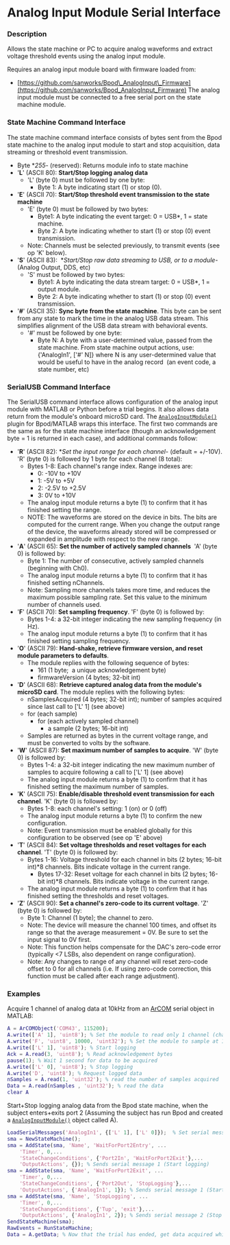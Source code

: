 # Analog Input Module Serial Interface

### Description

Allows the state machine or PC to acquire analog waveforms and extract voltage threshold events using the analog input module.

Requires an analog input module board with firmware loaded from:
- [https://github.com/sanworks/Bpod\_AnalogInput\_Firmware](https://github.com/sanworks/Bpod_AnalogInput_Firmware)
The analog input module must be connected to a free serial port on the state machine module.

### State Machine Command Interface

The state machine command interface consists of bytes sent from the Bpod state machine to the analog input module to start and stop acquisition, data streaming or threshold event transmission.

- Byte **255*- (reserved): Returns module info to state machine
- '**L**' (ASCII 80): **Start/Stop logging analog data**
    - 'L' (byte 0) must be followed by one byte:
        - Byte 1: A byte indicating start (1) or stop (0). 
- '**E**' (ASCII 70): **Start/Stop threshold event transmission to the state machine**
    - 'E' (byte 0) must be followed by two bytes:
        - Byte1: A byte indicating the event target: 0 = USB\*, 1 = state machine.
        - Byte 2: A byte indicating whether to start (1) or stop (0) event transmission.
    - Note: Channels must be selected previously, to transmit events (see op 'K' below).
- '**S**' (ASCII 83):  **Start/Stop raw data streaming to USB, or to a module*- (Analog Output, DDS, etc)
    - 'S' must be followed by two bytes:
        - Byte1: A byte indicating the data stream target: 0 = USB\*, 1 = output module.
        - Byte 2: A byte indicating whether to start (1) or stop (0) event transmission.
- '**#**' (ASCII 35): **Sync byte from the state machine**. This byte can be sent from any state to mark the time in the analog USB data stream. This simplifies alignment of the USB data stream with behavioral events. 
    - '#' must be followed by one byte:
        - Byte N: A byte with a user-determined value, passed from the state machine. From state machine output actions, use: {'AnalogIn1', ['#' N]} where N is any user-determined value that would be useful to have in the analog record  (an event code, a state number, etc)

### SerialUSB Command Interface

The SerialUSB command interface allows configuration of the analog input module with MATLAB or Python before a trial begins. It also allows data return from the module's onboard microSD card. The [`AnalogInputModule()`](../module-documentation//analog-input-module.md) plugin for Bpod/MATLAB wraps this interface. The first two commands are the same as for the state machine interface (though an acknowledgement byte = 1 is returned in each case), and additional commands follow:

- '**R**' (ASCII 82): **Set the input range for each channel*- (default = +/-10V). 'R' (byte 0) is followed by 1 byte for each channel (8 total):
    - Bytes 1-8: Each channel's range index. Range indexes are:
        - 0: -10V to +10V
        - 1: -5V to +5V
        - 2: -2.5V to +2.5V
        - 3: 0V to +10V
    - The analog input module returns a byte (1) to confirm that it has finished setting the range.
    - NOTE: The waveforms are stored on the device in bits. The bits are computed for the current range. When you change the output range of the device, the waveforms already stored will be compressed or expanded in amplitude with respect to the new range. 
- '**A**' (ASCII 65): **Set the number of actively sampled channels**  'A' (byte 0) is followed by:
    - Byte 1: The number of consecutive, actively sampled channels (beginning with Ch0).
    - The analog input module returns a byte (1) to confirm that it has finished setting nChannels.
    - Note: Sampling more channels takes more time, and reduces the maximum possible sampling rate. Set this value to the minimum number of channels used.
- '**F**' (ASCII 70): **Set sampling frequency**. 'F' (byte 0) is followed by:
    - Bytes 1-4: a 32-bit integer indicating the new sampling frequency (in Hz).
    - The analog input module returns a byte (1) to confirm that it has finished setting sampling frequency.
- '**O**' (ASCII 79): **Hand-shake, retrieve firmware version, and reset module parameters to defaults**.
    - The module replies with the following sequence of bytes:
        - 161 (1 byte;  a unique acknowledgement byte)
        - firmwareVersion (4 bytes; 32-bit int)
- '**D**' (ASCII 68): **Retrieve captured analog data from the module's microSD card**. The module replies with the following bytes:
    - nSamplesAcquired (4 bytes; 32-bit int); number of samples acquired since last call to ['L' 1] (see above)
    - for (each sample)
        - for (each actively sampled channel)
            - a sample (2 bytes; 16-bit int)
    - Samples are returned as bytes in the current voltage range, and must be converted to volts by the software.
- '**W**' (ASCII 87): **Set maximum number of samples to acquire**. 'W' (byte 0) is followed by:
    - Bytes 1-4: a 32-bit integer indicating the new maximum number of samples to acquire following a call to ['L' 1] (see above)
    - The analog input module returns a byte (1) to confirm that it has finished setting the maximum number of samples.
- '**K**' (ASCII 75): **Enable/disable threshold event transmission for each channel**. 'K' (byte 0) is followed by:
    - Bytes 1-8: each channel's setting: 1 (on) or 0 (off)
    - The analog input module returns a byte (1) to confirm the new configuration.
    - Note: Event transmission must be enabled globally for this configuration to be observed (see op 'E' above)
- '**T**' (ASCII 84): **Set voltage thresholds and reset voltages for each channel**. 'T' (byte 0) is followed by:
    - Bytes 1-16: Voltage threshold for each channel in bits (2 bytes; 16-bit int)\*8 channels. Bits indicate voltage in the current range.
        - Bytes 17-32: Reset voltage for each channel in bits (2 bytes; 16-bit int)\*8 channels. Bits indicate voltage in the current range.
    - The analog input module returns a byte (1) to confirm that it has finished setting the thresholds and reset voltages.
- '**Z**' (ASCII 90): **Set a channel's zero-code to its current voltage**. 'Z' (byte 0) is followed by:
    - Byte 1: Channel (1 byte); the channel to zero.
    - Note: The device will measure the channel 100 times, and offset its range so that the average measurement = 0V. Be sure to set the input signal to 0V first.
    - Note: This function helps compensate for the DAC's zero-code error (typically <7 LSBs, also dependent on range configuration).
    - Note: Any changes to range of any channel will reset zero-code offset to 0 for all channels (i.e. If using zero-code correction, this function must be called after each range adjustment).

### Examples

Acquire 1 channel of analog data at 10kHz from an [ArCOM](http://sites.google.com/site/sanworksdocs/arcom) serial object in MATLAB: 

```matlab
A = ArCOMObject('COM43', 115200);
A.write(['A' 1], 'uint8'); % Set the module to read only 1 channel (channel 1)
A.write('F', 'uint8', 10000, 'uint32'); % Set the module to sample at 10kHz
A.write(['L' 1], 'uint8'); % Start logging
Ack = A.read(3, 'uint8'); % Read acknowledgement bytes
pause(1); % Wait 1 second for data to be acquired
A.write(['L' 0], 'uint8'); % Stop logging
A.write('D', 'uint8'); % Request logged data
nSamples = A.read(1, 'uint32'); % read the number of samples acquired
Data = A.read(nSamples , 'uint32'); % read the data
clear A
```

Start+Stop logging analog data from the Bpod state machine, when the subject enters+exits port 2 (Assuming the subject has run Bpod and created a [`AnalogInputModule()`](../module-documentation//analog-input-module.md) object called A).

```matlab
LoadSerialMessages('AnalogIn1', {['L' 1], ['L' 0]});  % Set serial messages 1+2 to start+stop logging
sma = NewStateMachine();
sma = AddState(sma, 'Name', 'WaitForPort2Entry', ...
    'Timer', 0,...
    'StateChangeConditions', {'Port2In', 'WaitForPort2Exit'},...
    'OutputActions', {}); % Sends serial message 1 (Start logging)
sma = AddState(sma, 'Name', 'WaitForPort2Exit', ...
    'Timer', 0,...
    'StateChangeConditions', {'Port2Out', 'StopLogging'},...
    'OutputActions', {'AnalogIn1', 1}); % Sends serial message 1 (Start logging)
sma = AddState(sma, 'Name', 'StopLogging', ...
    'Timer', 0,...
    'StateChangeConditions', {'Tup', 'exit'},...
    'OutputActions', {'AnalogIn1', 2}); % Sends serial message 2 (Stop logging)
SendStateMachine(sma);
RawEvents = RunStateMachine;
Data = A.getData; % Now that the trial has ended, get data acquired while the subject was in the port
```
